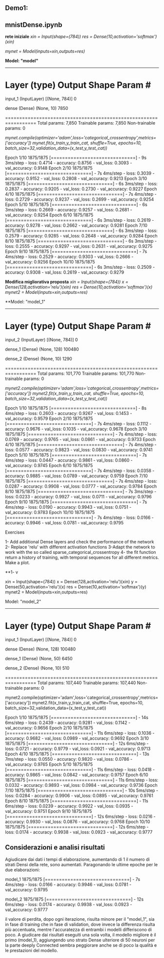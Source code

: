 
## Demo1: 
## mnistDense.ipynb


**rete iniziale**
*xin = Input(shape=(784))*
*res = Dense(10,activation='softmax')(xin)*

*mynet = Model(inputs=xin,outputs=res)*

**Model: "model"**
_______________________________________________
 Layer (type)                Output Shape              Param #   
=================================================================
 input_1 (InputLayer)        [(None, 784)]             0         
                                                                 
 dense (Dense)               (None, 10)                7850      
                                                                 
=================================================================
Total params: 7,850
Trainable params: 7,850
Non-trainable params: 0

*mynet.compile(optimizer='adam',loss='categorical_crossentropy',metrics=['accuracy'])*
*mynet.fit(x_train,y_train_cat, shuffle=True, epochs=10, batch_size=32,validation_data=(x_test,y_test_cat))*

Epoch 1/10
1875/1875 [==============================] - 9s 3ms/step - loss: 0.4714 - accuracy: 0.8756 - val_loss: 0.3093 - val_accuracy: 0.9148
Epoch 2/10
1875/1875 [==============================] - 7s 4ms/step - loss: 0.3039 - accuracy: 0.9152 - val_loss: 0.2808 - val_accuracy: 0.9213
Epoch 3/10
1875/1875 [==============================] - 6s 3ms/step - loss: 0.2837 - accuracy: 0.9205 - val_loss: 0.2730 - val_accuracy: 0.9227
Epoch 4/10
1875/1875 [==============================] - 7s 4ms/step - loss: 0.2729 - accuracy: 0.9237 - val_loss: 0.2699 - val_accuracy: 0.9254
Epoch 5/10
1875/1875 [==============================] - 6s 3ms/step - loss: 0.2669 - accuracy: 0.9257 - val_loss: 0.2681 - val_accuracy: 0.9254
Epoch 6/10
1875/1875 [==============================] - 6s 3ms/step - loss: 0.2619 - accuracy: 0.9278 - val_loss: 0.2662 - val_accuracy: 0.9281
Epoch 7/10
1875/1875 [==============================] - 6s 3ms/step - loss: 0.2579 - accuracy: 0.9285 - val_loss: 0.2648 - val_accuracy: 0.9284
Epoch 8/10
1875/1875 [==============================] - 6s 3ms/step - loss: 0.2555 - accuracy: 0.9297 - val_loss: 0.2631 - val_accuracy: 0.9275
Epoch 9/10
1875/1875 [==============================] - 7s 4ms/step - loss: 0.2529 - accuracy: 0.9303 - val_loss: 0.2666 - val_accuracy: 0.9256
Epoch 10/10
1875/1875 [==============================] - 6s 3ms/step - loss: 0.2509 - accuracy: 0.9308 - val_loss: 0.2619 - val_accuracy: 0.9279




**Modifica migliorativa proposta**
*xin = Input(shape=(784))*
*x = Dense(128,activation='relu')(xin)*
*res = Dense(10,activation='softmax')(x)*
*mynet2 = Model(inputs=xin,outputs=res)*

**Model: "model_1"
_________________________________________________________________
 Layer (type)                Output Shape              Param #   
=================================================================
 input_2 (InputLayer)        [(None, 784)]             0         
                                                                 
 dense_1 (Dense)             (None, 128)               100480    
                                                                 
 dense_2 (Dense)             (None, 10)                1290      
                                                                 
=================================================================
Total params: 101,770
Trainable params: 101,770
Non-trainable params: 0

*mynet2.compile(optimizer='adam',loss='categorical_crossentropy',metrics=['accuracy'])*
*mynet2.fit(x_train,y_train_cat, shuffle=True, epochs=10, batch_size=32,validation_data=(x_test,y_test_cat))*

Epoch 1/10
1875/1875 [==============================] - 8s 4ms/step - loss: 0.2603 - accuracy: 0.9267 - val_loss: 0.1453 - val_accuracy: 0.9579
Epoch 2/10
1875/1875 [==============================] - 7s 4ms/step - loss: 0.1112 - accuracy: 0.9676 - val_loss: 0.1035 - val_accuracy: 0.9678
Epoch 3/10
1875/1875 [==============================] - 7s 4ms/step - loss: 0.0769 - accuracy: 0.9765 - val_loss: 0.0861 - val_accuracy: 0.9733
Epoch 4/10
1875/1875 [==============================] - 7s 4ms/step - loss: 0.0577 - accuracy: 0.9823 - val_loss: 0.0830 - val_accuracy: 0.9741
Epoch 5/10
1875/1875 [==============================] - 7s 4ms/step - loss: 0.0447 - accuracy: 0.9861 - val_loss: 0.0860 - val_accuracy: 0.9745
Epoch 6/10
1875/1875 [==============================] - 7s 4ms/step - loss: 0.0358 - accuracy: 0.9885 - val_loss: 0.0789 - val_accuracy: 0.9759
Epoch 7/10
1875/1875 [==============================] - 7s 4ms/step - loss: 0.0287 - accuracy: 0.9908 - val_loss: 0.0777 - val_accuracy: 0.9784
Epoch 8/10
1875/1875 [==============================] - 7s 3ms/step - loss: 0.0233 - accuracy: 0.9927 - val_loss: 0.0711 - val_accuracy: 0.9796
Epoch 9/10
1875/1875 [==============================] - 7s 4ms/step - loss: 0.0190 - accuracy: 0.9943 - val_loss: 0.0751 - val_accuracy: 0.9783
Epoch 10/10
1875/1875 [==============================] - 7s 4ms/step - loss: 0.0166 - accuracy: 0.9946 - val_loss: 0.0781 - val_accuracy: 0.9795




Exercises

   1- Add additional Dense layers and check the performance of the network
   2- Replace 'relu' with different activation functions
   3-Adapt the network to work with the so called sparse_categorical_crossentropy
   4- the fit function return a history of training, with temporal sequences for all different metrics. Make a plot.


**1- 
v
  
xin = Input(shape=(784))
x = Dense(128,activation='relu')(xin)
y = Dense(50,activation='relu')(x)
res = Dense(10,activation='softmax')(y)
mynet2 = Model(inputs=xin,outputs=res)


Model: "model_2"
_________________________________________________________________
 Layer (type)                Output Shape              Param #   
=================================================================
 input_1 (InputLayer)        [(None, 784)]             0         
                                                                 
 dense (Dense)               (None, 128)               100480    
                                                                 
 dense_1 (Dense)             (None, 50)                6450      
                                                                 
 dense_2 (Dense)             (None, 10)                510       
                                                                 
=================================================================
Total params: 107,440
Trainable params: 107,440
Non-trainable params: 0


mynet2.compile(optimizer='adam',loss='categorical_crossentropy',metrics=['accuracy'])
mynet2.fit(x_train,y_train_cat, shuffle=True, epochs=10, batch_size=32,validation_data=(x_test,y_test_cat))


Epoch 1/10
1875/1875 [==============================] - 14s 6ms/step - loss: 0.2439 - accuracy: 0.9281 - val_loss: 0.1142 - val_accuracy: 0.9656
Epoch 2/10
1875/1875 [==============================] - 11s 6ms/step - loss: 0.1036 - accuracy: 0.9682 - val_loss: 0.0989 - val_accuracy: 0.9692
Epoch 3/10
1875/1875 [==============================] - 12s 6ms/step - loss: 0.0721 - accuracy: 0.9779 - val_loss: 0.0921 - val_accuracy: 0.9713
Epoch 4/10
1875/1875 [==============================] - 13s 7ms/step - loss: 0.0550 - accuracy: 0.9820 - val_loss: 0.0786 - val_accuracy: 0.9765
Epoch 5/10
1875/1875 [==============================] - 11s 6ms/step - loss: 0.0418 - accuracy: 0.9865 - val_loss: 0.0842 - val_accuracy: 0.9757
Epoch 6/10
1875/1875 [==============================] - 11s 6ms/step - loss: 0.0332 - accuracy: 0.9893 - val_loss: 0.0984 - val_accuracy: 0.9736
Epoch 7/10
1875/1875 [==============================] - 10s 5ms/step - loss: 0.0284 - accuracy: 0.9906 - val_loss: 0.0895 - val_accuracy: 0.9761
Epoch 8/10
1875/1875 [==============================] - 11s 6ms/step - loss: 0.0239 - accuracy: 0.9922 - val_loss: 0.0935 - val_accuracy: 0.9751
Epoch 9/10
1875/1875 [==============================] - 12s 6ms/step - loss: 0.0216 - accuracy: 0.9930 - val_loss: 0.0876 - val_accuracy: 0.9768
Epoch 10/10
1875/1875 [==============================] - 12s 6ms/step - loss: 0.0174 - accuracy: 0.9938 - val_loss: 0.0923 - val_accuracy: 0.9777

## Considerazioni e analisi risultati
Agiudicare dai dati i tempi di elaborazione, aumentando di 1 il numero di strati Densi della rete, sono aumentati.
Paragonando le ultime epoche per le due elaborazioni:

model_1 1875/1875 [==============================] - 7s 4ms/step - loss: 0.0166 - accuracy: 0.9946 - val_loss: 0.0781 - val_accuracy: 0.9795

model_2 1875/1875 [==============================] - 12s 6ms/step - loss: 0.0174 - accuracy: 0.9938 - val_loss: 0.0923 - val_accuracy: 0.9777

il valore di perdita, dopo ogni iterazione, risulta minore per il "model_1", sia in fase di training che in fase di validation, dove invece la differenza risulta più accentuata, mentre l'accuratezza di entrambi i modelli differiscono di poco.
A giudicare dai risultati eseguiti una sola volta, il modello migliore è il primo (model_1), aggiungendo uno strato Dense ulteriore di 50 neuroni per la parte deeply Connected sembra peggiorare anche se di poco la qualità e le prestazioni del modello.


